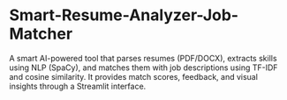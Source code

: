 # Smart-Resume-Analyzer-Job-Matcher
A smart AI-powered tool that parses resumes (PDF/DOCX), extracts skills using NLP (SpaCy), and matches them with job descriptions using TF-IDF and cosine similarity. It provides match scores, feedback, and visual insights through a Streamlit interface.
